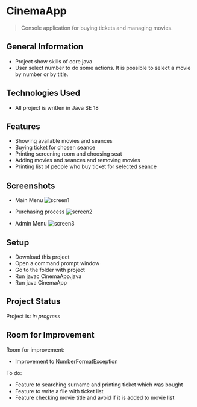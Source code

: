  # CinemaApp
> Console application for buying tickets and managing movies.


## General Information
- Project show skills of core java
- User select number to do some actions. It is possible to select a movie by number or by title.



## Technologies Used
- All project is written in Java SE 18


## Features
- Showing available movies and seances
- Buying ticket for chosen seance
- Printing screening room and choosing seat
- Adding movies and seances and removing movies
- Printing list of people who buy ticket for selected seance


## Screenshots
 - Main Menu
 ![screen1](https://github.com/konradoCh/CinemaApp/assets/127674711/aa2231a9-4429-41db-966d-fea3eef96d19)
 
 - Purchasing process
![screen2](https://github.com/konradoCh/CinemaApp/assets/127674711/7e1ca90f-3a8a-4c4d-9a14-f27c9a893f44)

 - Admin Menu
![screen3](https://github.com/konradoCh/CinemaApp/assets/127674711/891a8abb-ded9-4274-8bf5-b9398235cb15)

## Setup
 * Download this project
 * Open a command prompt window
 * Go to the folder with project
 * Run javac CinemaApp.java
 * Run java CinemaApp


## Project Status
Project is: _in progress_


## Room for Improvement

Room for improvement:
- Improvement to NumberFormatException

To do:
- Feature to searching surname and printing ticket which was bought
- Feature to write a file with ticket list
- Feature checking movie title and avoid if it is added to movie list
